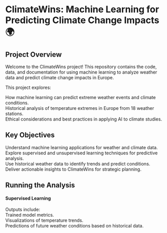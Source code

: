 # ClimateWins: Machine Learning for Predicting Climate Change Impacts 🌍
## Project Overview
Welcome to the ClimateWins project! This repository contains the code, data, and documentation for using machine learning to analyze weather data and predict climate change impacts in Europe. 

This project explores:

How machine learning can predict extreme weather events and climate conditions.  
Historical analysis of temperature extremes in Europe from 18 weather stations.  
Ethical considerations and best practices in applying AI to climate studies.  
## Key Objectives
Understand machine learning applications for weather and climate data.  
Explore supervised and unsupervised learning techniques for predictive analysis.  
Use historical weather data to identify trends and predict conditions.  
Deliver actionable insights to ClimateWins for strategic planning.  
 
## Running the Analysis
#### Supervised Learning
Outputs include:   
Trained model metrics.   
Visualizations of temperature trends.   
Predictions of future weather conditions based on historical data.   
